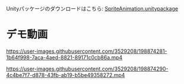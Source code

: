 Unityパッケージのダウンロードはこちら: [SpriteAnimation.unitypackage](https://github.com/fluncle/UtilityAssets/raw/main/Assets/SpriteAnimation/SpriteAnimation.unitypackage)

# デモ動画

https://user-images.githubusercontent.com/3529208/198874281-1b64f998-7aca-4aed-8821-89171c0cb86a.mp4

https://user-images.githubusercontent.com/3529208/198874290-4c4be7f7-d878-43fb-ab19-b5be49358272.mp4
